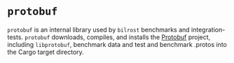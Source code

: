 # `protobuf`

`protobuf` is an internal library used by `bilrost` benchmarks
and integration-tests. `protobuf` downloads, compiles, and installs the
[Protobuf][1] project, including `libprotobuf`,
benchmark data and test and benchmark .protos into the Cargo target directory.

[1]: https://github.com/google/protobuf/
